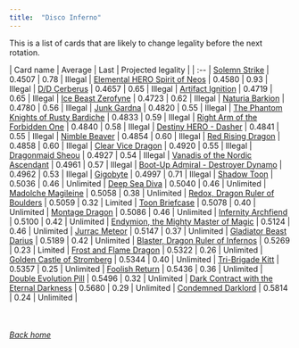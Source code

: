 ```yaml
---
title:  "Disco Inferno"
---
```


This is a list of cards that are likely to change legality before the next rotation.

| Card name | Average | Last | Projected legality |
| :-- |
[Solemn Strike](https://db.ygoprodeck.com/card/?search=Solemn%20Strike) | 0.4507 | 0.78 | Illegal |
[Elemental HERO Spirit of Neos](https://db.ygoprodeck.com/card/?search=Elemental%20HERO%20Spirit%20of%20Neos) | 0.4580 | 0.93 | Illegal |
[D/D Cerberus](https://db.ygoprodeck.com/card/?search=D/D%20Cerberus) | 0.4657 | 0.65 | Illegal |
[Artifact Ignition](https://db.ygoprodeck.com/card/?search=Artifact%20Ignition) | 0.4719 | 0.65 | Illegal |
[Ice Beast Zerofyne](https://db.ygoprodeck.com/card/?search=Ice%20Beast%20Zerofyne) | 0.4723 | 0.62 | Illegal |
[Naturia Barkion](https://db.ygoprodeck.com/card/?search=Naturia%20Barkion) | 0.4780 | 0.56 | Illegal |
[Junk Gardna](https://db.ygoprodeck.com/card/?search=Junk%20Gardna) | 0.4820 | 0.55 | Illegal |
[The Phantom Knights of Rusty Bardiche](https://db.ygoprodeck.com/card/?search=The%20Phantom%20Knights%20of%20Rusty%20Bardiche) | 0.4833 | 0.59 | Illegal |
[Right Arm of the Forbidden One](https://db.ygoprodeck.com/card/?search=Right%20Arm%20of%20the%20Forbidden%20One) | 0.4840 | 0.58 | Illegal |
[Destiny HERO - Dasher](https://db.ygoprodeck.com/card/?search=Destiny%20HERO%20-%20Dasher) | 0.4841 | 0.55 | Illegal |
[Nimble Beaver](https://db.ygoprodeck.com/card/?search=Nimble%20Beaver) | 0.4854 | 0.60 | Illegal |
[Red Rising Dragon](https://db.ygoprodeck.com/card/?search=Red%20Rising%20Dragon) | 0.4858 | 0.60 | Illegal |
[Clear Vice Dragon](https://db.ygoprodeck.com/card/?search=Clear%20Vice%20Dragon) | 0.4920 | 0.55 | Illegal |
[Dragonmaid Sheou](https://db.ygoprodeck.com/card/?search=Dragonmaid%20Sheou) | 0.4927 | 0.54 | Illegal |
[Vanadis of the Nordic Ascendant](https://db.ygoprodeck.com/card/?search=Vanadis%20of%20the%20Nordic%20Ascendant) | 0.4961 | 0.57 | Illegal |
[Boot-Up Admiral - Destroyer Dynamo](https://db.ygoprodeck.com/card/?search=Boot-Up%20Admiral%20-%20Destroyer%20Dynamo) | 0.4962 | 0.53 | Illegal |
[Gigobyte](https://db.ygoprodeck.com/card/?search=Gigobyte) | 0.4997 | 0.71 | Illegal |
[Shadow Toon](https://db.ygoprodeck.com/card/?search=Shadow%20Toon) | 0.5036 | 0.46 | Unlimited |
[Deep Sea Diva](https://db.ygoprodeck.com/card/?search=Deep%20Sea%20Diva) | 0.5040 | 0.46 | Unlimited |
[Madolche Magileine](https://db.ygoprodeck.com/card/?search=Madolche%20Magileine) | 0.5058 | 0.38 | Unlimited |
[Redox, Dragon Ruler of Boulders](https://db.ygoprodeck.com/card/?search=Redox,%20Dragon%20Ruler%20of%20Boulders) | 0.5059 | 0.32 | Limited |
[Toon Briefcase](https://db.ygoprodeck.com/card/?search=Toon%20Briefcase) | 0.5078 | 0.40 | Unlimited |
[Montage Dragon](https://db.ygoprodeck.com/card/?search=Montage%20Dragon) | 0.5086 | 0.46 | Unlimited |
[Infernity Archfiend](https://db.ygoprodeck.com/card/?search=Infernity%20Archfiend) | 0.5100 | 0.42 | Unlimited |
[Endymion, the Mighty Master of Magic](https://db.ygoprodeck.com/card/?search=Endymion,%20the%20Mighty%20Master%20of%20Magic) | 0.5124 | 0.46 | Unlimited |
[Jurrac Meteor](https://db.ygoprodeck.com/card/?search=Jurrac%20Meteor) | 0.5147 | 0.37 | Unlimited |
[Gladiator Beast Darius](https://db.ygoprodeck.com/card/?search=Gladiator%20Beast%20Darius) | 0.5189 | 0.42 | Unlimited |
[Blaster, Dragon Ruler of Infernos](https://db.ygoprodeck.com/card/?search=Blaster,%20Dragon%20Ruler%20of%20Infernos) | 0.5269 | 0.23 | Limited |
[Frost and Flame Dragon](https://db.ygoprodeck.com/card/?search=Frost%20and%20Flame%20Dragon) | 0.5322 | 0.26 | Unlimited |
[Golden Castle of Stromberg](https://db.ygoprodeck.com/card/?search=Golden%20Castle%20of%20Stromberg) | 0.5344 | 0.40 | Unlimited |
[Tri-Brigade Kitt](https://db.ygoprodeck.com/card/?search=Tri-Brigade%20Kitt) | 0.5357 | 0.25 | Unlimited |
[Foolish Return](https://db.ygoprodeck.com/card/?search=Foolish%20Return) | 0.5436 | 0.36 | Unlimited |
[Double Evolution Pill](https://db.ygoprodeck.com/card/?search=Double%20Evolution%20Pill) | 0.5496 | 0.32 | Unlimited |
[Dark Contract with the Eternal Darkness](https://db.ygoprodeck.com/card/?search=Dark%20Contract%20with%20the%20Eternal%20Darkness) | 0.5680 | 0.29 | Unlimited |
[Condemned Darklord](https://db.ygoprodeck.com/card/?search=Condemned%20Darklord) | 0.5814 | 0.24 | Unlimited |

<br>

###### [Back home](index)